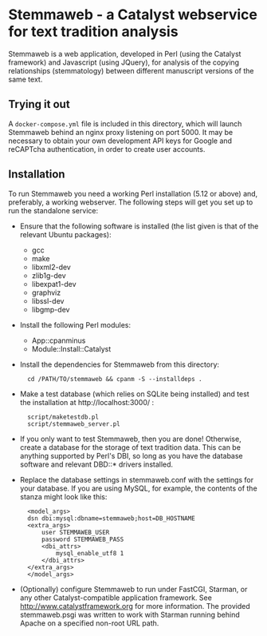 
Stemmaweb - a Catalyst webservice for text tradition analysis
=============================================================

Stemmaweb is a web application, developed in Perl (using the Catalyst framework) and Javascript (using JQuery), for analysis of the copying relationships (stemmatology) between different manuscript versions of the same text.

Trying it out
------------
A `docker-compose.yml` file is included in this directory, which will launch Stemmaweb behind an nginx proxy listening on port 5000. It may be necessary to obtain your own development API keys for Google and reCAPTcha authentication, in order to create user accounts.

Installation
------------

To run Stemmaweb you need a working Perl installation (5.12 or above)
and, preferably, a working webserver. The following steps will get you
set up to run the standalone service:

* Ensure that the following software is installed (the list given is that of the relevant Ubuntu packages):
  * gcc
  * make
  * libxml2-dev
  * zlib1g-dev
  * libexpat1-dev
  * graphviz
  * libssl-dev
  * libgmp-dev
* Install the following Perl modules:
  * App::cpanminus
  * Module::Install::Catalyst
* Install the dependencies for Stemmaweb from this directory:

		cd /PATH/TO/stemmaweb && cpanm -S --installdeps .
* Make a test database (which relies on SQLite being installed) and test the installation at http://localhost:3000/ :

		script/maketestdb.pl
		script/stemmaweb_server.pl
* If you only want to test Stemmaweb, then you are done! Otherwise, create a database for the storage of text tradition data. This can be anything supported by Perl's DBI, so long as you have the database software and relevant DBD::* drivers installed.
* Replace the database settings in stemmaweb.conf with the settings for your database. If you are using MySQL, for example, the contents of the <Model Directory> stanza might look like this:

		<model_args>
		dsn dbi:mysql:dbname=stemmaweb;host=DB_HOSTNAME
		<extra_args>
			user STEMMAWEB_USER
			password STEMMAWEB_PASS
			<dbi_attrs>
				mysql_enable_utf8 1
			</dbi_attrs>
		</extra_args>
		</model_args>

* (Optionally) configure Stemmaweb to run under FastCGI, Starman, or any other Catalyst-compatible application framework. See http://www.catalystframework.org for more information. The provided stemmaweb.psgi was written to work with Starman running behind Apache on a specified non-root URL path.
